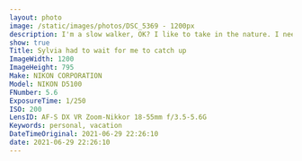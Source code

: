 ```yaml
---
layout: photo
image: /static/images/photos/DSC_5369 - 1200px
description: I'm a slow walker, OK? I like to take in the nature. I need to exercise.
show: true
Title: Sylvia had to wait for me to catch up
ImageWidth: 1200
ImageHeight: 795
Make: NIKON CORPORATION
Model: NIKON D5100
FNumber: 5.6
ExposureTime: 1/250
ISO: 200
LensID: AF-S DX VR Zoom-Nikkor 18-55mm f/3.5-5.6G
Keywords: personal, vacation
DateTimeOriginal: 2021-06-29 22:26:10
date: 2021-06-29 22:26:10
---
```

